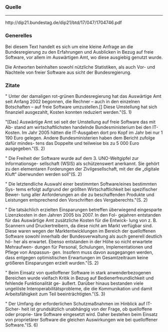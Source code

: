 <h3>Quelle</h3>
<hr>
http://dip21.bundestag.de/dip21/btd/17/047/1704746.pdf

<h3>Generelles</h3>
Bei diesem Text handelt es sich um eine kleine Anfrage an die Bundesregierung zu den Erfahrungen und Ausblicken in Bezug auf freie Software, vor allem im Auswärtigen Amt, wo diese ausgiebig genutzt wurde.
<p>Die Antworten beinhalten sowohl nützliche Statistiken, als auch Vor- und Nachteile von freier Software aus sicht der Bundesregierung.

<h3> Zitate</h3>
" Unter  der  damaligen  rot-grünen  Bundesregierung  hat  das  Auswärtige  Amt  seit
 Anfang
 2002  begonnen,  die  Rechner  –  auch  in  den  einzelnen  Botschaften  –
 auf   freie   Software   umzustellen.[] Diese  Umstellung  hat  sich  finanziell  ausgezahlt,  Kosten
 konnten  reduziert  werden."(S. 1)
<p>"[Das]  Auswärtige  Amt  sei  seit  der  Umstellung  auf  freie  Software  das  mit  Ab-
 stand  am  wirtschaftlichsten  handelnde  Bundesministerium  bei  den  IT-Kosten.
 Im  Jahr  2005  hätten  die  IT-Ausgaben  dort  pro  Kopf  im  Jahr  bei  nur  1  190  Euro
 gelegen.  Andere  Bundesministerien  haben  dem  Bericht  zufolge  dafür  mindes-
 tens das Doppelte und teilweise bis zu 5  000 Euro ausgegeben."(S. 2)
<p>" Die
 Freiheit
 der  Software  wurde  auf  dem  3.  UNO-Weltgipfel  zur  Informationsge-
 sellschaft  (WSIS)  als  schützenswert  anerkannt.  Sie  gehört  zu  den  elementaren
 Forderungen   der   Zivilgesellschaft,   mit   der   die   „digitale   Kluft“   überwunden
 werden  soll"(S. 2)
<p>" Die  letztendliche  Auswahl  einer  bestimmten  Software/eines  bestimmten  Sys-
 tems
 erfolgt   aufgrund   der   größten   Wirtschaftlichkeit   bei   spezifischer   Bewer-
 tung   aller   Anforderungen   an   die   zu   beschaffenden   Produkte   und   Leistungen
 entsprechend  den  Vorschriften  des  Vergaberechts."(S. 2)
<p>" Die  tatsächlich  erzielten  Einsparungen  betreffen
 überwiegend  eingesparte  Lizenzkosten  in  den  Jahren  2005  bis  2007.  In  den  Fol-
 gejahren  entstanden  für  das  Auswärtige  Amt  zusätzliche  Kosten  für  die  Entwick-
 lung  von  z.  B.  Scannern  und  Druckertreibern,  da  diese  nicht  am  Markt  verfügbar
 sind.  Diese  waren  wegen  der  Marktentwicklungen  im  Bereich  der  quelloffenen
 Software  sowohl  innerhalb  der  Bundesverwaltung  als  auch  generell  deutlich  hö-
 her  als  erwartet.  Ebenso  entstanden  in  der  Höhe  so  nicht  erwartete  Mehraufwen-
 dungen  für  Personal,  Schulungen,  Implementationen  und  Pflege  von  Anpassun-
 gen.  Insofern  muss  davon  ausgegangen  werden,  dass  entgegen  optimistischen
 Erwartungen im Gesamtzeitraum keine größeren Einsparungen erzielt wurden."(S. 2)
<p>" Beim   Einsatz   von
 quelloffener  Software  in  stark  anwenderbezogenen  Bereichen  wurde  vielfach
 Kritik   in   Bezug   auf   Bedienerfreundlichkeit   und   fehlende   Funktionalität   ge-
 äußert.   Darüber   hinaus   bestanden   viele   ungelöste   Interoperabilitätsprobleme,
 die die Kommunikation und damit Arbeitsfähigkeit zum Teil beeinträchtigten."(S. 3)
<p>" Der  Umfang  der  erforderlichen  Schutzmaßnahmen  im  Hinblick  auf  IT-Sicher-
 heit  ist  grundsätzlich  unabhängig  von  der  Frage,  ob  quelloffene  oder  proprie-
 täre   Software   eingesetzt  wird.   Daher   bestehen   beim   Einsatz   von   proprietärer
 Software die gleichen Auswirkungen wie bei quelloffener Software."(S. 6)
